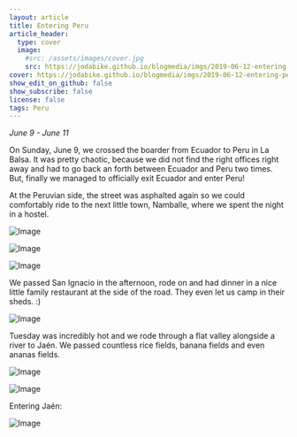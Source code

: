 ```yaml
---
layout: article
title: Entering Peru
article_header:
  type: cover
  image:
    #src: /assets/images/cover.jpg
    src: https://jodabike.github.io/blogmedia/imgs/2019-06-12-entering-peru/img_3563M.jpg
cover: https://jodabike.github.io/blogmedia/imgs/2019-06-12-entering-peru/img_3563T.jpg
show_edit_on_github: false
show_subscribe: false
license: false
tags: Peru
---
```


*June 9 - June 11*

On Sunday, June 9, we crossed the boarder from Ecuador to Peru in La Balsa. It was pretty chaotic, because we did not find the right offices right away and had to go back an forth between Ecuador and Peru two times. But, finally we managed to officially exit Ecuador and enter Peru!

<!--more-->

At the Peruvian side, the street was asphalted again so we could comfortably ride to the next little town, Namballe, where we spent the night in a hostel.

<p><img alt="Image" title="icon" src="https://jodabike.github.io/blogmedia/imgs/2019-06-12-entering-peru/img_2715-1M.jpg" /></p>

<p><img alt="Image" title="icon" src="https://jodabike.github.io/blogmedia/imgs/2019-06-12-entering-peru/img_2718M.jpg" /></p>

<p><img alt="Image" title="icon" src="https://jodabike.github.io/blogmedia/imgs/2019-06-12-entering-peru/img_2725M.jpg" /></p>

We passed San Ignacio in the afternoon, rode on and had dinner in a nice little family restaurant at the side of the road. They even let us camp in their sheds. :)

<p><img alt="Image" title="icon" src="https://jodabike.github.io/blogmedia/imgs/2019-06-12-entering-peru/img_3612M.jpg" /></p>

Tuesday was incredibly hot and we rode through a flat valley alongside a river to Jaén. We passed countless rice fields, banana fields and even ananas fields.

<p><img alt="Image" title="icon" src="https://jodabike.github.io/blogmedia/imgs/2019-06-12-entering-peru/img_3648M.jpg" /></p>

<p><img alt="Image" title="icon" src="https://jodabike.github.io/blogmedia/imgs/2019-06-12-entering-peru/img_2762M.jpg" /></p>

Entering Jaén:

<p><img alt="Image" title="icon" src="https://jodabike.github.io/blogmedia/imgs/2019-06-12-entering-peru/img_2767M.jpg" /></p>
